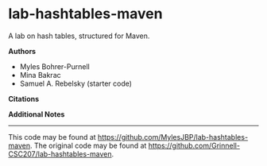 # lab-hashtables-maven

A lab on hash tables, structured for Maven.

**Authors**

* Myles Bohrer-Purnell
* Mina Bakrac
* Samuel A. Rebelsky (starter code)

**Citations**

**Additional Notes**

---

This code may be found at <https://github.com/MylesJBP/lab-hashtables-maven>.
The original code may be found at <https://github.com/Grinnell-CSC207/lab-hashtables-maven>.

